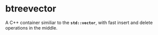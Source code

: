 # btreevector
A C++ container similiar to the **`std::vector`**, with fast insert and delete operations in the middle.

